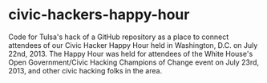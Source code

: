 civic-hackers-happy-hour
========================

Code for Tulsa's hack of a GitHub repository as a place to connect attendees of our Civic Hacker Happy Hour held in Washington, D.C. on July 22nd, 2013. The Happy Hour was held for attendees of the White House's Open Government/Civic Hacking Champions of Change event on July 23rd, 2013, and other civic hacking folks in the area.
